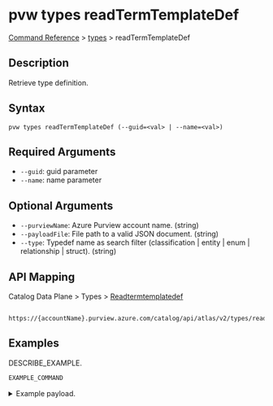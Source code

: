 # pvw types readTermTemplateDef
[Command Reference](../../../README.md#command-reference) > [types](./main.md) > readTermTemplateDef

## Description
Retrieve type definition.

## Syntax
```
pvw types readTermTemplateDef (--guid=<val> | --name=<val>)
```

## Required Arguments
- `--guid`: guid parameter
- `--name`: name parameter

## Optional Arguments
- `--purviewName`: Azure Purview account name. (string)
- `--payloadFile`: File path to a valid JSON document. (string)
- `--type`: Typedef name as search filter (classification | entity | enum | relationship | struct). (string)

## API Mapping
Catalog Data Plane > Types > [Readtermtemplatedef]()
```
 https://{accountName}.purview.azure.com/catalog/api/atlas/v2/types/readTermTemplateDef
```

## Examples
DESCRIBE_EXAMPLE.
```powershell
EXAMPLE_COMMAND
```
<details><summary>Example payload.</summary>
<p>

```json
PASTE_JSON_HERE
```
</p>
</details>